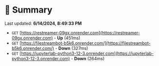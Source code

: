 # 📖 Summary
Last updated: **6/14/2024, 8:49:33 PM**

- `GET` [https://restreamer-09gx.onrender.com](https://restreamer-09gx.onrender.com) - **Up** (451ms)
- `GET` [https://filestreambot-b5k6.onrender.com/](https://filestreambot-b5k6.onrender.com/) - **Down** (327ms)
- `GET` [https://jupyterlab-python3-12-3.onrender.com](https://jupyterlab-python3-12-3.onrender.com) - **Down** (264ms)
